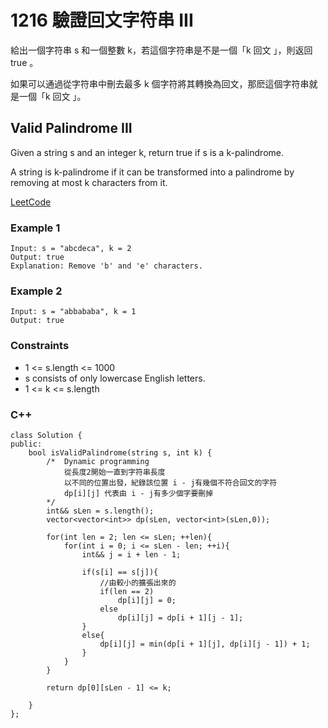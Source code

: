 # 1216 驗證回文字符串 III

給出一個字符串 s 和一個整數 k，若這個字符串是不是一個「k 回文 」，則返回 true 。

如果可以通過從字符串中刪去最多 k 個字符將其轉換為回文，那麽這個字符串就是一個「k 回文 」。

## Valid Palindrome III

Given a string s and an integer k, return true if s is a k-palindrome.

A string is k-palindrome if it can be transformed into a palindrome by removing at most k characters from it.

[LeetCode](https://leetcode-cn.com/problems/valid-palindrome-iii/)

### Example 1

```
Input: s = "abcdeca", k = 2
Output: true
Explanation: Remove 'b' and 'e' characters.
```

### Example 2

```
Input: s = "abbababa", k = 1
Output: true
```

### Constraints

* 1 <= s.length <= 1000
* s consists of only lowercase English letters.
* 1 <= k <= s.length

### C++ 

```
class Solution {
public:
    bool isValidPalindrome(string s, int k) {
        /*  Dynamic programming
            從長度2開始一直到字符串長度
            以不同的位置出發，紀錄該位置 i - j有幾個不符合回文的字符
            dp[i][j] 代表由 i - j有多少個字要刪掉
        */
        int&& sLen = s.length();
        vector<vector<int>> dp(sLen, vector<int>(sLen,0));

        for(int len = 2; len <= sLen; ++len){
            for(int i = 0; i <= sLen - len; ++i){
                int&& j = i + len - 1;
                
                if(s[i] == s[j]){
                    //由較小的擴張出來的
                    if(len == 2)
                        dp[i][j] = 0;
                    else
                        dp[i][j] = dp[i + 1][j - 1];
                }
                else{
                    dp[i][j] = min(dp[i + 1][j], dp[i][j - 1]) + 1;
                }
            }
        }

        return dp[0][sLen - 1] <= k;

    }
};
```
